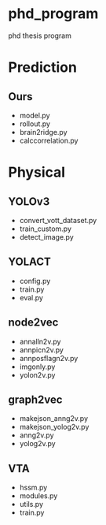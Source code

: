 # phd_program
phd thesis program

# Prediction

## Ours
- model.py
- rollout.py
- brain2ridge.py
- calccorrelation.py

# Physical
## YOLOv3
- convert_vott_dataset.py
- train_custom.py
- detect_image.py

## YOLACT
- config.py
- train.py
- eval.py

## node2vec
- annalln2v.py
- annpicn2v.py
- annposflagn2v.py
- imgonly.py
- yolon2v.py

## graph2vec
- makejson_anng2v.py
- makejson_yolog2v.py
- anng2v.py
- yolog2v.py

## VTA
- hssm.py
- modules.py
- utils.py
- train.py
